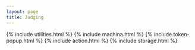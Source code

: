 ```yaml
---
layout: page
title: Judging
---
```

{% include utilities.html %}
{% include machina.html %}
{% include token-popup.html %}
{% include action.html %}
{% include storage.html %}